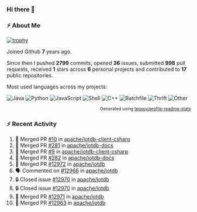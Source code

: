 ### Hi there 👋

### :zap: About Me

[![trophy](https://github-profile-trophy.vercel.app/?username=HTHou&theme=onedark)](https://github.com/ryo-ma/github-profile-trophy)
   
Joined Github **7** years ago.

Since then I pushed **2799** commits, opened **36** issues, submitted **998** pull requests, received **1** stars across **6** personal projects and contributed to **17** public repositories.

Most used languages across my projects:

![Java](https://img.shields.io/static/v1?style=flat-square&label=%E2%A0%80&color=555&labelColor=%23b07219&message=Java%EF%B8%B196.4%25)
![Python](https://img.shields.io/static/v1?style=flat-square&label=%E2%A0%80&color=555&labelColor=%233572A5&message=Python%EF%B8%B10.8%25)
![JavaScript](https://img.shields.io/static/v1?style=flat-square&label=%E2%A0%80&color=555&labelColor=%23f1e05a&message=JavaScript%EF%B8%B10.6%25)
![Shell](https://img.shields.io/static/v1?style=flat-square&label=%E2%A0%80&color=555&labelColor=%2389e051&message=Shell%EF%B8%B10.4%25)
![C++](https://img.shields.io/static/v1?style=flat-square&label=%E2%A0%80&color=555&labelColor=%23f34b7d&message=C%2B%2B%EF%B8%B10.4%25)
![Batchfile](https://img.shields.io/static/v1?style=flat-square&label=%E2%A0%80&color=555&labelColor=%23C1F12E&message=Batchfile%EF%B8%B10.3%25)
![Thrift](https://img.shields.io/static/v1?style=flat-square&label=%E2%A0%80&color=555&labelColor=%23D12127&message=Thrift%EF%B8%B10.2%25)
![Other](https://img.shields.io/static/v1?style=flat-square&label=%E2%A0%80&color=555&labelColor=%23ededed&message=Other%EF%B8%B10.4%25)

<p align="right"><sub>Generated using <a href="https://github.com/marketplace/actions/profile-readme-stats">teoxoy/profile-readme-stats</a></sub></p>


<!--![](https://github.com/HTHou/HTHou/blob/output/github-contribution-grid-snake.svg)-->

<!--![Haonan Hou's github stats](https://github-readme-stats.vercel.app/api?username=HTHou&count_private=true&show_icons=true&theme=onedark)-->

<!--![Haonan Hou's wakatime stats](https://github-readme-stats.vercel.app/api/wakatime?username=HTHou&layout=compact&theme=onedark)-->

<!--![Top Langs](https://github-readme-stats.vercel.app/api/top-langs/?username=HTHou&theme=onedark&layout=compact)-->

### :zap: Recent Activity
<!--START_SECTION:activity-->
1. 🎉 Merged PR [#10](https://github.com/apache/iotdb-client-csharp/pull/10) in [apache/iotdb-client-csharp](https://github.com/apache/iotdb-client-csharp)
2. 🎉 Merged PR [#281](https://github.com/apache/iotdb-docs/pull/281) in [apache/iotdb-docs](https://github.com/apache/iotdb-docs)
3. 🎉 Merged PR [#9](https://github.com/apache/iotdb-client-csharp/pull/9) in [apache/iotdb-client-csharp](https://github.com/apache/iotdb-client-csharp)
4. 🎉 Merged PR [#282](https://github.com/apache/iotdb-docs/pull/282) in [apache/iotdb-docs](https://github.com/apache/iotdb-docs)
5. 🎉 Merged PR [#12972](https://github.com/apache/iotdb/pull/12972) in [apache/iotdb](https://github.com/apache/iotdb)
6. 🗣 Commented on [#12966](https://github.com/apache/iotdb/issues/12966#issuecomment-2237849652) in [apache/iotdb](https://github.com/apache/iotdb)
7. 🔒 Closed issue [#12970](https://github.com/apache/iotdb/issues/12970) in [apache/iotdb](https://github.com/apache/iotdb)
8. 🔒 Closed issue [#12970](https://github.com/apache/iotdb/issues/12970) in [apache/iotdb](https://github.com/apache/iotdb)
9. 🎉 Merged PR [#12971](https://github.com/apache/iotdb/pull/12971) in [apache/iotdb](https://github.com/apache/iotdb)
10. 🎉 Merged PR [#12963](https://github.com/apache/iotdb/pull/12963) in [apache/iotdb](https://github.com/apache/iotdb)
<!--END_SECTION:activity-->

<!--
**HTHou/HTHou** is a ✨ _special_ ✨ repository because its `README.md` (this file) appears on your GitHub profile.

Here are some ideas to get you started:

- 🔭 I’m currently working on ...
- 🌱 I’m currently learning ...
- 👯 I’m looking to collaborate on ...
- 🤔 I’m looking for help with ...
- 💬 Ask me about ...
- 📫 How to reach me: ...
- 😄 Pronouns: ...
- ⚡ Fun fact: ...
-->
